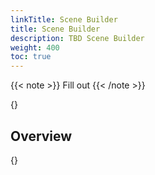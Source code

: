 ```yaml
---
linkTitle: Scene Builder
title: Scene Builder
description: TBD Scene Builder
weight: 400
toc: true
---
```


{{< note >}}
Fill out
{{< /note >}}

{}

## Overview

{}
